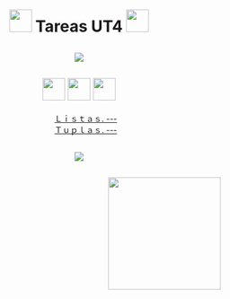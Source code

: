<h1 align ='center'> <img width='40'src='https://64.media.tumblr.com/cd68131aaef1bc41c350c3f5cc37b21d/f99a61cfbc7bdf19-00/s100x200/5aada59b8772d18046809ceae6da053038abd6c6.gifv'> Tareas UT4  <img width='40'src='https://64.media.tumblr.com/cd68131aaef1bc41c350c3f5cc37b21d/f99a61cfbc7bdf19-00/s100x200/5aada59b8772d18046809ceae6da053038abd6c6.gifv'> </h1>

<h2 align ='center' ><img src='https://64.media.tumblr.com/034deceab4bc8df890395e382ee28f96/73da4e8e2441eb23-b9/s400x600/bbe4faaf75f90d0147d0bdd59be59f14ce276930.gifv'/></h2>

<h2 align = 'center'><img width='40'src='https://64.media.tumblr.com/4ab5cf0079be10ee3bea939fe2378778/fe01afa36424c9aa-da/s250x400/13a7219fbce7dd5b5cb4bbb52bafe1fb70c1be6e.gifv'>  <img width='40'src='https://64.media.tumblr.com/4ab5cf0079be10ee3bea939fe2378778/fe01afa36424c9aa-da/s250x400/13a7219fbce7dd5b5cb4bbb52bafe1fb70c1be6e.gifv'> <img width='40'src='https://64.media.tumblr.com/4ab5cf0079be10ee3bea939fe2378778/fe01afa36424c9aa-da/s250x400/13a7219fbce7dd5b5cb4bbb52bafe1fb70c1be6e.gifv'></h2>

<ul align = 'center'>
    <li type='none'><a href="https://github.com/toninavhd/1-DAW_pt2/blob/main/PRO/ut4/tareas/listas/README.md">Ｌｉｓｔａｓ. ---</a></li>
    <li type='none'><a href="https://github.com/toninavhd/1-DAW_pt2/blob/main/PRO/ut4/tareas/Tuplas/README.md">Ｔｕｐｌａｓ. ---</a></li>
</ul>

<h2 align = 'center' ><img src='https://64.media.tumblr.com/034deceab4bc8df890395e382ee28f96/73da4e8e2441eb23-b9/s400x600/bbe4faaf75f90d0147d0bdd59be59f14ce276930.gifv'/></h2>

<h2 align = 'right' ><img width='200' src='https://64.media.tumblr.com/4538d74eac499b82ea5f9f8ceec00f0f/d792efecaff19963-a3/s400x600/e264d856844c15bbb8144a1cc5f21a2141c8c06d.gifv'/></h2>